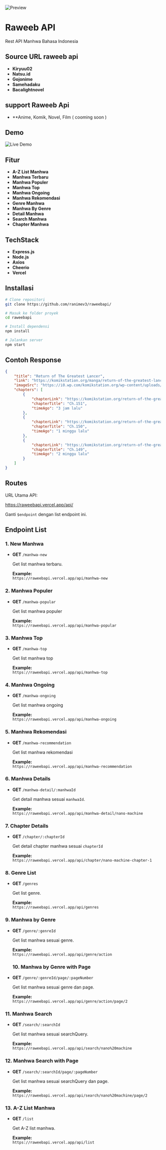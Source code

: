 ![Preview](raweeb.png)
# Raweeb API
Rest API Manhwa Bahasa Indonesia

## Source URL raweeb api
- **Kiryuu02**
- **Natsu.id**
- **Gojonime**
- **Samehadaku**
- **Bacalightnovel**

## support Raweeb Api
- **Anime, Komik, Novel, Film ( cooming soon )

## Demo
![Live Demo]("https://raweeb.space")

## Fitur

- **A-Z List Manhwa**
- **Manhwa Terbaru**
- **Manhwa Populer**
- **Manhwa Top**
- **Manhwa Ongoing**
- **Manhwa Rekomendasi**
- **Genre Manhwa**
- **Manhwa By Genre**
- **Detail Manhwa**
- **Search Manhwa**
- **Chapter Manhwa**

## TechStack

- **Express.js**
- **Node.js**
- **Axios**
- **Cheerio**
- **Vercel**


## Installasi
```bash
# Clone repositori
git clone https://github.com/ranimev3/raweebapi/

# Masuk ke folder proyek
cd raweebapi

# Install dependensi
npm install

# Jalankan server
npm start

```

## Contoh Response
```json
{
    "title": "Return of The Greatest Lancer",
    "link": "https://komikstation.org/manga/return-of-the-greatest-lancer/",
    "imageSrc": "https://i0.wp.com/komikstation.org/wp-content/uploads/2021/09/Return-of-The-Greatest-Lancer-1.jpg?resize=100,130",
    "chapters": [
        {
            "chapterLink": "https://komikstation.org/return-of-the-greatest-lancer-chapter-151/",
            "chapterTitle": "Ch.151",
            "timeAgo": "3 jam lalu"
        },
        {
            "chapterLink": "https://komikstation.org/return-of-the-greatest-lancer-chapter-150/",
            "chapterTitle": "Ch.150",
            "timeAgo": "1 minggu lalu"
        },
        {
            "chapterLink": "https://komikstation.org/return-of-the-greatest-lancer-chapter-149/",
            "chapterTitle": "Ch.149",
            "timeAgo": "2 minggu lalu"
        }
    ]
}
```


## Routes
URL Utama API:

https://raweebapi.vercel.app/api/

Ganti `$endpoint` dengan list endpoint ini.

## Endpoint List

### 1. New Manhwa
- **GET** `/manhwa-new`
  
  Get list manhwa terbaru.
  
  **Example:**  
  `https://raweebapi.vercel.app/api/manhwa-new`

### 2. Manhwa Populer
- **GET** `/manhwa-popular`

  Get list manhwa populer

  **Example:**  
  `https://raweebapi.vercel.app/api/manhwa-popular`
  
### 3. Manhwa Top
- **GET** `/manhwa-top`

  Get list manhwa top

  **Example:**  
  `https://raweebapi.vercel.app/api/manhwa-top`
  
### 4. Manhwa Ongoing
- **GET** `/manhwa-ongoing`

  Get list manhwa ongoing

  **Example:**  
  `https://raweebapi.vercel.app/api/manhwa-ongoing`
  
### 5. Manhwa Rekomendasi
- **GET** `/manhwa-recommendation`

  Get list manhwa rekomendasi

  **Example:**  
  `https://raweebapi.vercel.app/api/manhwa-recommendation`

  
### 6. Manhwa Details
- **GET** `/manhwa-detail/:manhwaId`

  Get detail manhwa sesuai  `manhwaId`.

  **Example:**  
  `https://raweebapi.vercel.app/api/manhwa-detail/nano-machine`
  

### 7. Chapter Details
- **GET** `/chapter/:chapterId`

  Get detail chapter manhwa sesuai  `chapterId`

  **Example:**  
  `https://raweebapi.vercel.app/api/chapter/nano-machine-chapter-1`
  

### 8. Genre List
- **GET** `/genres`

  Get list genre.

  **Example:**  
  `https://raweebapi.vercel.app/api/genres`


### 9. Manhwa by Genre 
- **GET** `/genre/:genreId`

  Get list manhwa sesuai genre.

  **Example:**  
  `https://raweebapi.vercel.app/api/genre/action`


  ### 10. Manhwa by Genre with Page
- **GET** `/genre/:genreId/page/:pageNumber`

  Get list manhwa sesuai genre dan page.

  **Example:**  
  `https://raweebapi.vercel.app/api/genre/action/page/2`


### 11. Manhwa Search
- **GET** `/search/:searchId`

  Get list manhwa sesuai searchQuery.

  **Example:**  
  `https://raweebapi.vercel.app/api/search/nano%20machine`

  
### 12. Manhwa Search with Page
- **GET** `/search/:searchId/page/:pageNumber`

  Get list manhwa sesuai searchQuery dan page.

  **Example:**  
  `https://raweebapi.vercel.app/api/search/nano%20machine/page/2`
  
### 13. A-Z List Manhwa
- **GET** `/list`

  Get A-Z list manhwa.

  **Example:**  
  `https://raweebapi.vercel.app/api/list`
